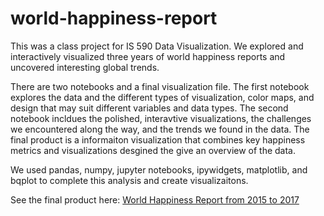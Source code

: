 # world-happiness-report

This was a class project for IS 590 Data Visualization. We explored and interactively visualized three years of world happiness reports and uncovered interesting global trends. 

There are two notebooks and a final visualization file. The first notebook explores the data and the different types of visualization, color maps, and design that may suit different variables and data types. The second notebook incldues the polished, interavtive visualizations, the challenges we encountered along the way, and the trends we found in the data. The final product is a informaiton visualization that combines key happiness metrics and visualizations desgined the give an overview of the data. 

We used pandas, numpy, jupyter notebooks, ipywidgets, matplotlib, and bqplot to complete this analysis and create visualizaitons. 

See the final product here: [World Happiness Report from 2015 to 2017](world-happiness-report-infoviz.pdf)
